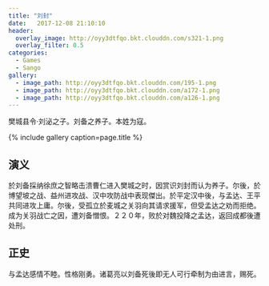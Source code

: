```yaml
---
title: "刘封"
date:   2017-12-08 21:10:10
header:
  overlay_image: http://oyy3dtfqo.bkt.clouddn.com/s321-1.png
  overlay_filter: 0.5
categories:
  - Games
  - Sango
gallery:
  - image_path: http://oyy3dtfqo.bkt.clouddn.com/195-1.png
  - image_path: http://oyy3dtfqo.bkt.clouddn.com/a172-1.png
  - image_path: http://oyy3dtfqo.bkt.clouddn.com/a126-1.png
---
```


樊城县令·刘泌之子。刘备之养子。本姓为寇。

{% include gallery caption=page.title %}

## 演义

於刘备採纳徐庶之智略击溃曹仁进入樊城之时，因赏识刘封而认为养子。尔後，於博望坡之战、益州进攻战、汉中攻防战中表现傑出。於平定汉中後，与孟达、王平共同进攻上庸。尔後，受孤立於麦城之关羽向其请求援军，但受孟达之劝而拒绝。成为关羽战亡之因，遭刘备憎恨。２２０年，败於对魏投降之孟达，返回成都後遭处刑。

## 正史

与孟达感情不睦。性格刚勇。诸葛亮以刘备死後即无人可行牵制为由进言，赐死。